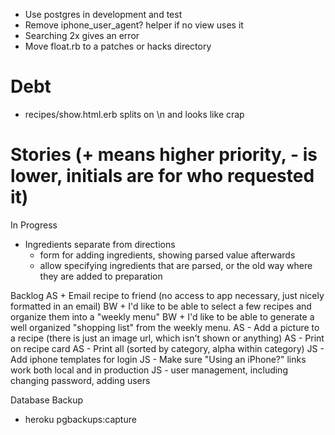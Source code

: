 * Use postgres in development and test
* Remove iphone_user_agent? helper if no view uses it
* Searching 2x gives an error
* Move float.rb to a patches or hacks directory

Debt
=======
+ recipes/show.html.erb splits on \n and looks like crap

Stories (+ means higher priority, - is lower, initials are for who requested it)
============================================

In Progress
+ Ingredients separate from directions
  - form for adding ingredients, showing parsed value afterwards
  - allow specifying ingredients that are parsed, or the old way where they are added to preparation

Backlog
AS + Email recipe to friend (no access to app necessary, just nicely formatted in an email)
BW + I'd like to be able to select a few recipes and organize them into a "weekly menu"
BW + I'd like to be able to generate a well organized "shopping list" from the weekly menu.
AS - Add a picture to a recipe (there is just an image url, which isn't shown or anything)
AS - Print on recipe card
AS - Print all (sorted by category, alpha within category)
JS - Add iphone templates for login
JS - Make sure "Using an iPhone?" links work both local and in production
JS - user management, including changing password, adding users

Database Backup
+ heroku pgbackups:capture

